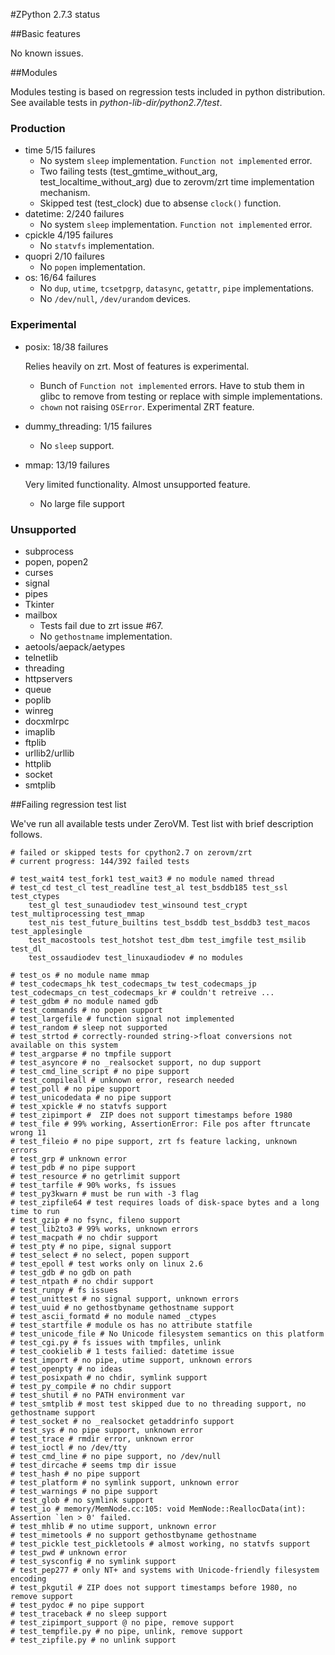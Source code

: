 #ZPython 2.7.3 status

##Basic features

No known issues.

##Modules

Modules testing is based on regression tests included in python distribution. 
See available tests in _python-lib-dir/python2.7/test_.

### Production

+ time 5/15 failures
	+ No system `sleep` implementation. `Function not implemented` error.
	+ Two failing tests (test_gmtime_without_arg, test_localtime_without_arg) due to zerovm/zrt time implementation mechanism.  
	+ Skipped test (test_clock) due to absense `clock()` function.
+ datetime: 2/240 failures
	+ No system `sleep` implementation. `Function not implemented` error.
+ cpickle 4/195 failures
	+ No `statvfs` implementation.
+ quopri 2/10 failures
	+ No `popen` implementation.
+ os: 16/64 failures
	+ No `dup`, `utime`, `tcsetpgrp`, `datasync`, `getattr`, `pipe` implementations.
	+ No `/dev/null`, `/dev/urandom` devices.
	

### Experimental

+ posix: 18/38 failures

	Relies heavily on zrt. Most of features is experimental.

	+ Bunch of `Function not implemented` errors. Have to stub them in glibc to remove from testing or replace with simple implementations.
	+ `chown` not raising `OSError`. Experimental ZRT feature.

+ dummy_threading: 1/15 failures
	+ No `sleep` support.
+ mmap: 13/19 failures
	
	Very limited functionality. Almost unsupported feature. 

	+ No large file support 




### Unsupported

+ subprocess
+ popen, popen2
+ curses
+ signal
+ pipes
+ Tkinter
+ mailbox
	+ Tests fail due to zrt issue #67. 
	+ No `gethostname` implementation.
+ aetools/aepack/aetypes
+ telnetlib
+ threading
+ httpservers
+ queue
+ poplib
+ winreg
+ docxmlrpc
+ imaplib
+ ftplib
+ urllib2/urllib
+ httplib
+ socket
+ smtplib

##Failing regression test list

We've run all available tests under ZeroVM. Test list with brief description follows.

```
# failed or skipped tests for cpython2.7 on zerovm/zrt
# current progress: 144/392 failed tests

# test_wait4 test_fork1 test_wait3 # no module named thread
# test_cd test_cl test_readline test_al test_bsddb185 test_ssl test_ctypes 
	test_gl test_sunaudiodev test_winsound test_crypt test_multiprocessing test_mmap
	test_nis test_future_builtins test_bsddb test_bsddb3 test_macos test_applesingle 
	test_macostools test_hotshot test_dbm test_imgfile test_msilib test_dl 
	test_ossaudiodev test_linuxaudiodev # no modules

# test_os # no module name mmap
# test_codecmaps_hk test_codecmaps_tw test_codecmaps_jp test_codecmaps_cn test_codecmaps_kr # couldn't retreive ...
# test_gdbm # no module named gdb
# test_commands # no popen support
# test_largefile # function signal not implemented
# test_random # sleep not supported
# test_strtod # correctly-rounded string->float conversions not available on this system
# test_argparse # no tmpfile support
# test_asyncore # no _realsocket support, no dup support
# test_cmd_line_script # no pipe support
# test_compileall # unknown error, research needed
# test_poll # no pipe support
# test_unicodedata # no pipe support
# test_xpickle # no statvfs support
# test_zipimport #  ZIP does not support timestamps before 1980
# test_file # 99% working, AssertionError: File pos after ftruncate wrong 11 
# test_fileio # no pipe support, zrt fs feature lacking, unknown errors
# test_grp # unknown error
# test_pdb # no pipe support
# test_resource # no getrlimit support
# test_tarfile # 90% works, fs issues
# test_py3kwarn # must be run with -3 flag
# test_zipfile64 # test requires loads of disk-space bytes and a long time to run
# test_gzip # no fsync, fileno support
# test_lib2to3 # 99% works, unknown errors
# test_macpath # no chdir support
# test_pty # no pipe, signal support
# test_select # no select, popen support
# test_epoll # test works only on linux 2.6
# test_gdb # no gdb on path
# test_ntpath # no chdir support
# test_runpy # fs issues
# test_unittest # no signal support, unknown errors
# test_uuid # no gethostbyname gethostname support
# test_ascii_formatd # no module named _ctypes
# test_startfile # module os has no attribute statfile
# test_unicode_file # No Unicode filesystem semantics on this platform
# test_cgi.py # fs issues with tmpfiles, unlink
# test_cookielib # 1 tests failied: datetime issue
# test_import # no pipe, utime support, unknown errors
# test_openpty # no ideas
# test_posixpath # no chdir, symlink support
# test_py_compile # no chdir support
# test_shutil # no PATH environment var
# test_smtplib # most test skipped due to no threading support, no gethostname support
# test_socket # no _realsocket getaddrinfo support
# test_sys # no pipe support, unknown error
# test_trace # rmdir error, unknown error
# test_ioctl # no /dev/tty 
# test_cmd_line # no pipe support, no /dev/null
# test_dircache # seems tmp dir issue
# test_hash # no pipe support
# test_platform # no symlink support, unknown error
# test_warnings # no pipe support
# test_glob # no symlink support
# test_io # memory/MemNode.cc:105: void MemNode::ReallocData(int): Assertion `len > 0' failed.
# test_mhlib # no utime support, unknown error
# test_mimetools # no support gethostbyname gethostname
# test_pickle test_pickletools # almost working, no statvfs support
# test_pwd # unknown error
# test_sysconfig # no symlink support
# test_pep277 # only NT+ and systems with Unicode-friendly filesystem encoding 
# test_pkgutil # ZIP does not support timestamps before 1980, no remove support
# test_pydoc # no pipe support
# test_traceback # no sleep support
# test_zipimport_support @ no pipe, remove support
# test_tempfile.py # no pipe, unlink, remove support
# test_zipfile.py # no unlink support
```